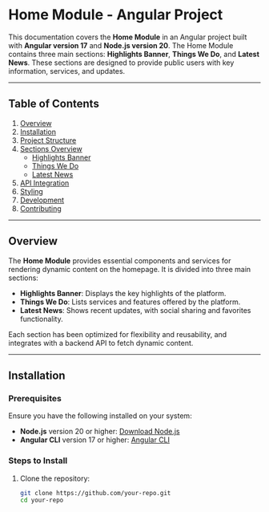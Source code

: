 # Home Module - Angular Project

This documentation covers the **Home Module** in an Angular project built with **Angular version 17** and **Node.js version 20**. The Home Module contains three main sections: **Highlights Banner**, **Things We Do**, and **Latest News**. These sections are designed to provide public users with key information, services, and updates.

---

## Table of Contents
1. [Overview](#overview)
2. [Installation](#installation)
3. [Project Structure](#project-structure)
4. [Sections Overview](#sections-overview)
    - [Highlights Banner](#highlights-banner)
    - [Things We Do](#things-we-do)
    - [Latest News](#latest-news)
5. [API Integration](#api-integration)
6. [Styling](#styling)
7. [Development](#development)
8. [Contributing](#contributing)

---

## Overview

The **Home Module** provides essential components and services for rendering dynamic content on the homepage. It is divided into three main sections:
- **Highlights Banner**: Displays the key highlights of the platform.
- **Things We Do**: Lists services and features offered by the platform.
- **Latest News**: Shows recent updates, with social sharing and favorites functionality.

Each section has been optimized for flexibility and reusability, and integrates with a backend API to fetch dynamic content.

---

## Installation

### Prerequisites

Ensure you have the following installed on your system:
- **Node.js** version 20 or higher: [Download Node.js](https://nodejs.org/en/download/)
- **Angular CLI** version 17 or higher: [Angular CLI](https://angular.io/cli)

### Steps to Install

1. Clone the repository:

   ```bash
   git clone https://github.com/your-repo.git
   cd your-repo
